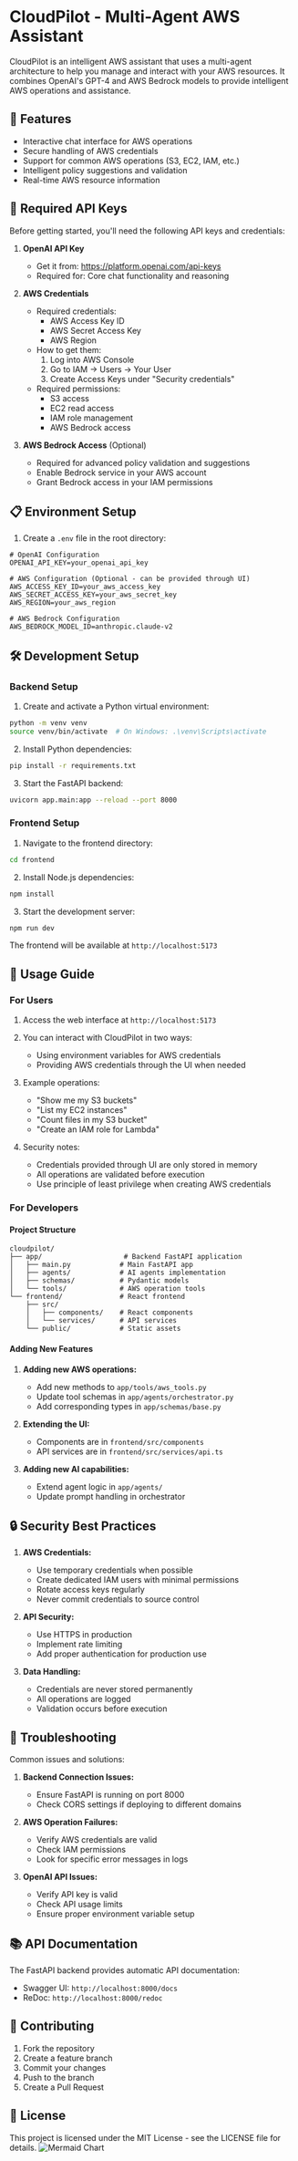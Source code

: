 # CloudPilot - Multi-Agent AWS Assistant

CloudPilot is an intelligent AWS assistant that uses a multi-agent architecture to help you manage and interact with your AWS resources. It combines OpenAI's GPT-4 and AWS Bedrock models to provide intelligent AWS operations and assistance.

## 🚀 Features

- Interactive chat interface for AWS operations
- Secure handling of AWS credentials
- Support for common AWS operations (S3, EC2, IAM, etc.)
- Intelligent policy suggestions and validation
- Real-time AWS resource information

## 🔑 Required API Keys

Before getting started, you'll need the following API keys and credentials:

1. **OpenAI API Key**
   - Get it from: https://platform.openai.com/api-keys
   - Required for: Core chat functionality and reasoning

2. **AWS Credentials**
   - Required credentials:
     - AWS Access Key ID
     - AWS Secret Access Key
     - AWS Region
   - How to get them:
     1. Log into AWS Console
     2. Go to IAM → Users → Your User
     3. Create Access Keys under "Security credentials"
   - Required permissions:
     - S3 access
     - EC2 read access
     - IAM role management
     - AWS Bedrock access

3. **AWS Bedrock Access** (Optional)
   - Required for advanced policy validation and suggestions
   - Enable Bedrock service in your AWS account
   - Grant Bedrock access in your IAM permissions

## 📋 Environment Setup

1. Create a `.env` file in the root directory:
```env
# OpenAI Configuration
OPENAI_API_KEY=your_openai_api_key

# AWS Configuration (Optional - can be provided through UI)
AWS_ACCESS_KEY_ID=your_aws_access_key
AWS_SECRET_ACCESS_KEY=your_aws_secret_key
AWS_REGION=your_aws_region

# AWS Bedrock Configuration
AWS_BEDROCK_MODEL_ID=anthropic.claude-v2
```

## 🛠️ Development Setup

### Backend Setup

1. Create and activate a Python virtual environment:
```bash
python -m venv venv
source venv/bin/activate  # On Windows: .\venv\Scripts\activate
```

2. Install Python dependencies:
```bash
pip install -r requirements.txt
```

3. Start the FastAPI backend:
```bash
uvicorn app.main:app --reload --port 8000
```

### Frontend Setup

1. Navigate to the frontend directory:
```bash
cd frontend
```

2. Install Node.js dependencies:
```bash
npm install
```

3. Start the development server:
```bash
npm run dev
```

The frontend will be available at `http://localhost:5173`

## 🎯 Usage Guide

### For Users

1. Access the web interface at `http://localhost:5173`

2. You can interact with CloudPilot in two ways:
   - Using environment variables for AWS credentials
   - Providing AWS credentials through the UI when needed

3. Example operations:
   - "Show me my S3 buckets"
   - "List my EC2 instances"
   - "Count files in my S3 bucket"
   - "Create an IAM role for Lambda"

4. Security notes:
   - Credentials provided through UI are only stored in memory
   - All operations are validated before execution
   - Use principle of least privilege when creating AWS credentials

### For Developers

#### Project Structure
```
cloudpilot/
├── app/                    # Backend FastAPI application
│   ├── main.py            # Main FastAPI app
│   ├── agents/            # AI agents implementation
│   ├── schemas/           # Pydantic models
│   └── tools/             # AWS operation tools
└── frontend/              # React frontend
    ├── src/
    │   ├── components/    # React components
    │   └── services/      # API services
    └── public/            # Static assets
```

#### Adding New Features

1. **Adding new AWS operations:**
   - Add new methods to `app/tools/aws_tools.py`
   - Update tool schemas in `app/agents/orchestrator.py`
   - Add corresponding types in `app/schemas/base.py`

2. **Extending the UI:**
   - Components are in `frontend/src/components`
   - API services are in `frontend/src/services/api.ts`

3. **Adding new AI capabilities:**
   - Extend agent logic in `app/agents/`
   - Update prompt handling in orchestrator

## 🔒 Security Best Practices

1. **AWS Credentials:**
   - Use temporary credentials when possible
   - Create dedicated IAM users with minimal permissions
   - Rotate access keys regularly
   - Never commit credentials to source control

2. **API Security:**
   - Use HTTPS in production
   - Implement rate limiting
   - Add proper authentication for production use

3. **Data Handling:**
   - Credentials are never stored permanently
   - All operations are logged
   - Validation occurs before execution

## 🐛 Troubleshooting

Common issues and solutions:

1. **Backend Connection Issues:**
   - Ensure FastAPI is running on port 8000
   - Check CORS settings if deploying to different domains

2. **AWS Operation Failures:**
   - Verify AWS credentials are valid
   - Check IAM permissions
   - Look for specific error messages in logs

3. **OpenAI API Issues:**
   - Verify API key is valid
   - Check API usage limits
   - Ensure proper environment variable setup

## 📚 API Documentation

The FastAPI backend provides automatic API documentation:
- Swagger UI: `http://localhost:8000/docs`
- ReDoc: `http://localhost:8000/redoc`

## 🤝 Contributing

1. Fork the repository
2. Create a feature branch
3. Commit your changes
4. Push to the branch
5. Create a Pull Request

## 📄 License

This project is licensed under the MIT License - see the LICENSE file for details.
![Mermaid Chart]([https://www.mermaidchart.com/raw/acae59fa-2d16-4e51-9a86-66ea05021118?theme=light&version=v0.1&format=svg](https://www.mermaidchart.com/raw/acae59fa-2d16-4e51-9a86-66ea05021118?theme=light&version=v0.1&format=svg))
